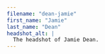 ```yaml
---
filename: "dean-jamie"
first_name: "Jamie"
last_name: "Dean"
headshot_alt: |
  The headshot of Jamie Dean.
---
```

